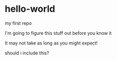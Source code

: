 
# hello-world
my first repo

I'm going to figure this stuff out before you know it

It may not take as long as you might expect!

should i include this?
